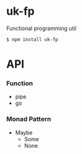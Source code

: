 # uk-fp
Functional programming util

```bash
$ npm install uk-fp
```

# API
### Function
  * pipe
  * go

### Monad Pattern
  * Maybe
    * Some
    * None

